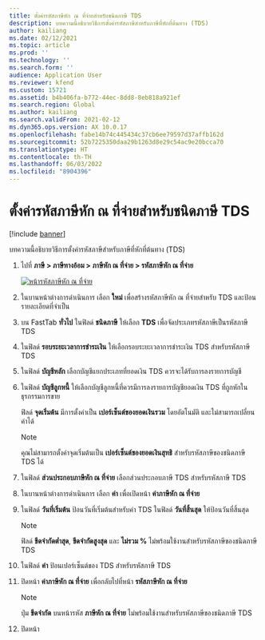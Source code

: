 ```yaml
---
title: ตั้งค่ารหัสภาษีหัก ณ ที่จ่ายสำหรับชนิดภาษี TDS
description: บทความนี้อธิบายวิธีการตั้งค่ารหัสภาษีสำหรับภาษีที่หักที่ต้นทาง (TDS)
author: kailiang
ms.date: 02/12/2021
ms.topic: article
ms.prod: ''
ms.technology: ''
ms.search.form: ''
audience: Application User
ms.reviewer: kfend
ms.custom: 15721
ms.assetid: b4b406fa-b772-44ec-8dd8-8eb818a921ef
ms.search.region: Global
ms.author: kailiang
ms.search.validFrom: 2021-02-12
ms.dyn365.ops.version: AX 10.0.17
ms.openlocfilehash: fabe14b74c445434c37cb6ee79597d37affb162d
ms.sourcegitcommit: 52b7225350daa29b1263d8e29c54ac9e20bcca70
ms.translationtype: HT
ms.contentlocale: th-TH
ms.lasthandoff: 06/03/2022
ms.locfileid: "8904396"
---
```

# <a name="set-up-withholding-tax-codes-for-the-tds-tax-type"></a>ตั้งค่ารหัสภาษีหัก ณ ที่จ่ายสำหรับชนิดภาษี TDS

[!include [banner](../includes/banner.md)]

บทความนี้อธิบายวิธีการตั้งค่ารหัสภาษีสำหรับภาษีที่หักที่ต้นทาง (TDS)

1. ไปที่ **ภาษี \> ภาษีทางอ้อม \> ภาษีหัก ณ ที่จ่าย \> รหัสภาษีหัก ณ ที่จ่าย**

    [![หน้ารหัสภาษีหัก ณ ที่จ่าย](./media/apac-ind-TDS-17.png)](./media/apac-ind-TDS-17.png)

2. ในบานหน้าต่างการดำเนินการ เลือก **ใหม่** เพื่อสร้างรหัสภาษีหัก ณ ที่จ่ายสำหรับ TDS และป้อนรายละเอียดที่จำเป็น
3. บน FastTab **ทั่วไป** ในฟิลด์ **ชนิดภาษี** ให้เลือก **TDS** เพื่อจัดประเภทรหัสภาษีเป็นรหัสภาษี TDS
4. ในฟิลด์ **รอบระยะเวลาการชําระเงิน** ให้เลือกรอบระยะเวลาการชําระเงิน TDS สำหรับรหัสภาษี TDS
5. ในฟิลด์ **บัญชีหลัก** เลือกบัญชีแยกประเภทที่ยอดเงิน TDS ควรจะได้รับการลงรายการบัญชี
6. ในฟิลด์ **บัญชีลูกหนี้** ให้เลือกบัญชีลูกหนี้ที่ควรมีการลงรายการบัญชียอดเงิน TDS ที่ถูกหักในธุรกรรมการขาย

    ฟิลด์ **จุดเริ่มต้น** มีการตั้งค่าเป็น **เปอร์เซ็นต์ของยอดเงินรวม** โดยอัตโนมัติ และไม่สามารถเปลี่ยนค่าได้

    > [!NOTE]
    > คุณไม่สามารถตั้งค่าจุดเริ่มต้นเป็น **เปอร์เซ็นต์ของยอดเงินสุทธิ** สำหรับรหัสภาษีของชนิดภาษี TDS ได้

7. ในฟิลด์ **ส่วนประกอบภาษีหัก ณ ที่จ่าย** เลือกส่วนประกอบภาษี TDS สำหรับรหัสภาษี TDS
8. ในบานหน้าต่างการดำเนินการ เลือก **ค่า** เพื่อเปิดหน้า **ค่าภาษีหัก ณ ที่จ่าย**
9. ในฟิลด์ **วันที่เริ่มต้น** ป้อนวันที่เริ่มต้นสำหรับค่า TDS ในฟิลด์ **วันที่สิ้นสุด** ให้ป้อนวันที่สิ้นสุด

    > [!NOTE]
    > ฟิลด์ **ขีดจํากัดต่ำสุด**, **ขีดจํากัดสูงสุด** และ **ไม่รวม %** ไม่พร้อมใช้งานสำหรับรหัสภาษีของชนิดภาษี TDS

10. ในฟิลด์ **ค่า** ป้อนเปอร์เซ็นต์ของ TDS สำหรับรหัสภาษี TDS
11. ปิดหน้า **ค่าภาษีหัก ณ ที่จ่าย** เพื่อกลับไปที่หน้า **รหัสภาษีหัก ณ ที่จ่าย**

    > [!NOTE]
    > ปุ่ม **ขีดจํากัด** บนหน้ารหัส **ภาษีหัก ณ ที่จ่าย** ไม่พร้อมใช้งานสำหรับรหัสภาษีของชนิดภาษี TDS

12. ปิดหน้า
